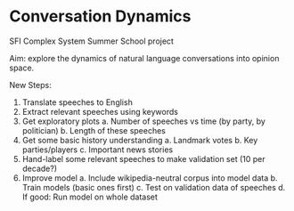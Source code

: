 # Conversation Dynamics
SFI Complex System Summer School project

Aim: explore the dynamics of natural language conversations into opinion space.

New Steps:
1. Translate speeches to English
2. Extract relevant speeches using keywords
3. Get exploratory plots
  a. Number of speeches vs time (by party, by politician)
  b. Length of these speeches
4. Get some basic history understanding
  a. Landmark votes
  b. Key parties/players
  c. Important news stories
5. Hand-label some relevant speeches to make validation set (10 per decade?)
6. Improve model
  a. Include wikipedia-neutral corpus into model data 
  b. Train models (basic ones first) 
  c. Test on validation data of speeches
  d. If good:
       Run model on whole dataset
